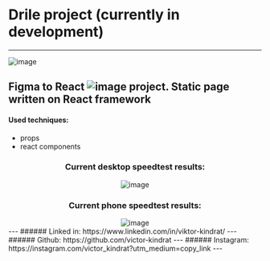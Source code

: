 # Drile project (currently in development)

---

![image](https://user-images.githubusercontent.com/84918090/215870980-e3732874-374a-4b09-aad3-0d8656347b37.png)

## Figma to React ![image](https://user-images.githubusercontent.com/84918090/215870721-9bf4c6f8-d862-4ac7-9294-863f7857059b.png) project. Static page written on React framework

#### Used techniques:
- props
- react components

<div>
  <center>
    <h3>Current desktop speedtest results:</h3> 
    <img src="https://user-images.githubusercontent.com/84918090/215290326-18159b20-5b7f-4954-927a-4ed42f659d66.png" alt="image">
  </center>
  <center>
    <h3>Current phone speedtest results:</h3>
    <img src="https://user-images.githubusercontent.com/84918090/215290385-684bd475-4bb3-479d-8536-373ef0aa5042.png" alt="image">
  </center>

</div>
---
###### Linked in: https://www.linkedin.com/in/viktor-kindrat/
---
###### Github: https://github.com/victor-kindrat
---
###### Instagram: https://instagram.com/victor_kindrat?utm_medium=copy_link
---
